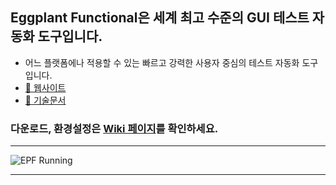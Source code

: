 ## Eggplant Functional은 세계 최고 수준의 GUI 테스트 자동화 도구입니다.
* 어느 플랫폼에나 적용할 수 있는 빠르고 강력한 사용자 중심의 테스트 자동화 도구입니다.
* [:eggplant: 웹사이트](https://eggplant.io/)
* [:page_facing_up: 기술문서](http://docs.testplant.com/eggplant-documentation-home.htm)
### 다운로드, 환경설정은 [Wiki 페이지](https://github.com/Kimrock/Eggplant-Functional/wiki)를 확인하세요.
------
![EPF Running](https://user-images.githubusercontent.com/42508143/54476640-02e3c100-4843-11e9-9bc9-049b0edfb730.png)
<br>

------
